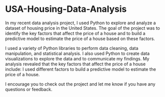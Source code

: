 # USA-Housing-Data-Analysis

In my recent data analysis project, I used Python to explore and analyze a dataset of housing price in the United States. The goal of the project was to identify the key factors that affect the price of a house and to build a predictive model to estimate the price of a house based on these factors.

I used a variety of Python libraries to perform data cleaning, data manipulation, and statistical analysis. 
I also used Python to create data visualizations to explore the data and to communicate my findings.
My analysis revealed that the key factors that affect the price of a house include:
I used different factors to build a predictive model to estimate the price of a house. 

I encourage you to check out the project and let me know if you have any questions or feedback.
